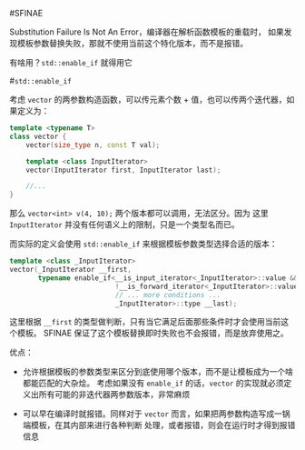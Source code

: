 #SFINAE

Substitution Failure Is Not An Error，编译器在解析函数模板的重载时，
如果发现模板参数替换失败，那就不使用当前这个特化版本，而不是报错。

有啥用？`std::enable_if` 就得用它

#`std::enable_if`

考虑 `vector` 的两参数构造函数，可以传元素个数 + 值，也可以传两个迭代器，如果定义为：

```c++
template <typename T>
class vector {
    vector(size_type n, const T val);

    template <class InputIterator>
    vector(InputIterator first, InputIterator last);

    //...
}
```

那么 `vector<int> v(4, 10);` 两个版本都可以调用，无法区分。因为
这里 `InputIterator` 并没有任何语义上的限制，只是一个类型名而已。

而实际的定义会使用 `std::enable_if` 来根据模板参数类型选择合适的版本：

```c++
template <class _InputIterator>
vector(_InputIterator __first,
       typename enable_if<__is_input_iterator<_InputIterator>::value &&
                          !__is_forward_iterator<_InputIterator>::value &&
                          // ... more conditions ...
                          _InputIterator>::type __last);
```

这里根据 `__first` 的类型做判断，只有当它满足后面那些条件时才会使用当前这个模板。
SFINAE 保证了这个模板替换即时失败也不会报错，而是放弃使用之。

优点：

* 允许根据模板的参数类型来区分到底使用哪个版本，而不是让模板成为一个啥都能匹配的大杂烩。
考虑如果没有 `enable_if` 的话，`vector` 的实现就必须定义出所有可能的非迭代器两参数版本，非常麻烦

* 可以早在编译时就报错。同样对于 `vector` 而言，如果把两参数构造写成一锅端模板，在其内部来进行各种判断
处理，或者报错，则会在运行时才得到报错信息
